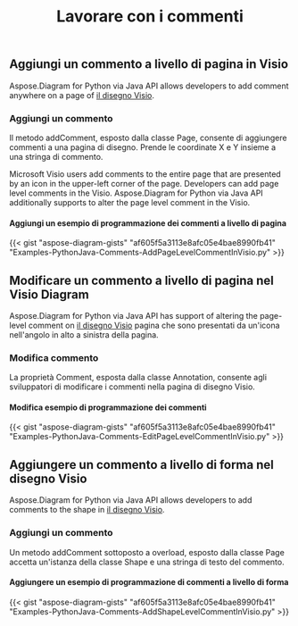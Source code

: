 ﻿---
title: Lavorare con i commenti
type: docs
weight: 210
url: /it/python-java/working-with-comments/
description: Questa pagina descrive come aggiungere un commento ad una pagina del disegno Visio con libreria Aspose.Diagram.
---
## **Aggiungi un commento a livello di pagina in Visio**
Aspose.Diagram for Python via Java API allows developers to add comment anywhere on a page of [il disegno Visio](DrawingComment.vsdx).
### **Aggiungi un commento**
Il metodo addComment, esposto dalla classe Page, consente di aggiungere commenti a una pagina di disegno. Prende le coordinate X e Y insieme a una stringa di commento.

Microsoft Visio users add comments to the entire page that are presented by an icon in the upper-left corner of the page. Developers can add page level comments in the Visio. Aspose.Diagram for Python via Java API additionally supports to alter the page level comment in the Visio.
#### **Aggiungi un esempio di programmazione dei commenti a livello di pagina**
{{< gist "aspose-diagram-gists" "af605f5a3113e8afc05e4bae8990fb41" "Examples-PythonJava-Comments-AddPageLevelCommentInVisio.py" >}}
## **Modificare un commento a livello di pagina nel Visio Diagram**
Aspose.Diagram for Python via Java API has support of altering the page-level comment on [il disegno Visio](DrawingComment.vsdx) pagina che sono presentati da un'icona nell'angolo in alto a sinistra della pagina.
### **Modifica commento**
La proprietà Comment, esposta dalla classe Annotation, consente agli sviluppatori di modificare i commenti nella pagina di disegno Visio.
#### **Modifica esempio di programmazione dei commenti**
{{< gist "aspose-diagram-gists" "af605f5a3113e8afc05e4bae8990fb41" "Examples-PythonJava-Comments-EditPageLevelCommentInVisio.py" >}}
## **Aggiungere un commento a livello di forma nel disegno Visio**
Aspose.Diagram for Python via Java API allows developers to add comments to the shape in [il disegno Visio](DrawingComment.vsdx).
### **Aggiungi un commento**
Un metodo addComment sottoposto a overload, esposto dalla classe Page accetta un'istanza della classe Shape e una stringa di testo del commento.
#### **Aggiungere un esempio di programmazione di commenti a livello di forma**
{{< gist "aspose-diagram-gists" "af605f5a3113e8afc05e4bae8990fb41" "Examples-PythonJava-Comments-AddShapeLevelCommentInVisio.py" >}}
